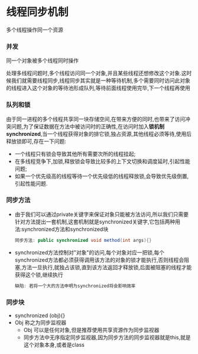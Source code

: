 # 线程同步机制

多个线程操作同一个资源

### 并发

同一个对象被多个线程同时操作

处理多线程问题时,多个线程访问同一个对象,并且某些线程还想修改这个对象.这时候我们就需要线程同步,线程同步其实就是一种等待机制,多个需要同时访问此对象的线程进入这个对象的等待池形成队列,等待前面线程使用完毕,下一个线程再使用

### 队列和锁

由于同一进程的多个线程共享同一块存储空间,在带来方便的同时,也带来了访问冲突问题,为了保证数据在方法中被访问时的正确性,在访问时加入**锁机制 synchronized**,当一个线程获得对象的排它锁,独占资源,其他线程必须等待,使用后释放锁即可,存在一下问题:

- 一个线程只有锁会导致其他所有需要次所的线程挂起;
- 在多线程竞争下,加锁,释放锁会导致比较多的上下文切换和调度延时,引起性能问题;
- 如果一个优先级高的线程等待一个优先级低的线程释放锁,会导致优先级倒置,引起性能问题.

### 同步方法

- 由于我们可以通过private关键字来保证对象只能被方法访问,所以我们只需要针对方法提出一套机制,这套机制就是synchronized关键字,它包括两种用法:synchronized方法和synchronized块

  ```java
  同步方法: public synchronized void method(int args){}
  ```

- synchronized方法控制对"对象"的访问,每个对象对应一把锁,每个synchronized方法都必须获得调用该方法的对象的锁才能执行,否则线程会阻塞,方法一旦执行,就独占该锁,直到该方法返回才释放锁,后面被阻塞的线程才能获得这个锁,继续执行

  ```java
  缺陷: 若将一个大的方法申明为synchronized将会影响效率
  ```

### 同步块

- synchronized (obj){}
- Obj 称之为同步监视器
  - Obj 可以是任何对象,但是推荐使用共享资源作为同步监视器
  - 同步方法中无序指定同步监视器,因为同步方法的同步监视器就是this,就是这个对象本身,或者是class